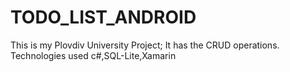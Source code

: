 # TODO_LIST_ANDROID
This is my Plovdiv University Project;
It has the CRUD operations.
Technologies used c#,SQL-Lite,Xamarin
